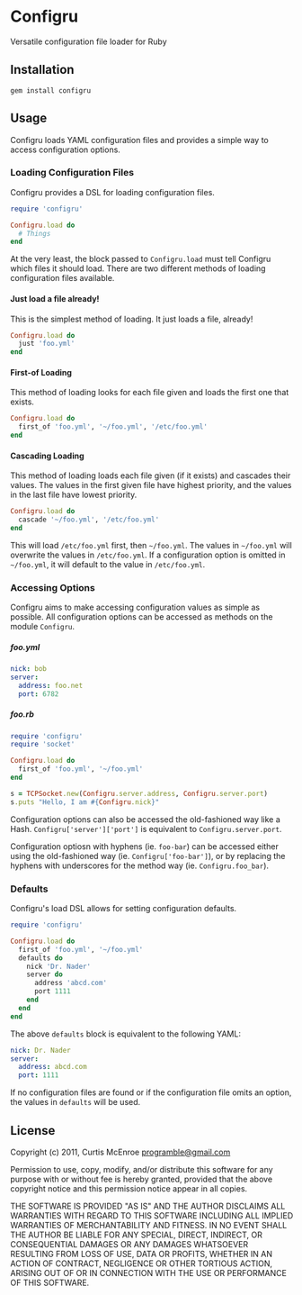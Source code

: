 # Configru

Versatile configuration file loader for Ruby

## Installation

    gem install configru

## Usage

Configru loads YAML configuration files and provides a simple way to access
configuration options.

### Loading Configuration Files

Configru provides a DSL for loading configuration files.

```ruby
require 'configru'

Configru.load do
  # Things
end
```

At the very least, the block passed to `Configru.load` must tell Configru
which files it should load. There are two different methods of loading
configuration files available.

#### Just load a file already!

This is the simplest method of loading. It just loads a file, already!

```ruby
Configru.load do
  just 'foo.yml'
end
```

#### First-of Loading

This method of loading looks for each file given and loads the first one
that exists.

```ruby
Configru.load do
  first_of 'foo.yml', '~/foo.yml', '/etc/foo.yml'
end
```

#### Cascading Loading

This method of loading loads each file given (if it exists) and cascades
their values. The values in the first given file have highest priority,
and the values in the last file have lowest priority.

```ruby
Configru.load do
  cascade '~/foo.yml', '/etc/foo.yml'
end
```

This will load `/etc/foo.yml` first, then `~/foo.yml`. The values in
`~/foo.yml` will overwrite the values in `/etc/foo.yml`. If a configuration
option is omitted in `~/foo.yml`, it will default to the value in
`/etc/foo.yml`.

### Accessing Options

Configru aims to make accessing configuration values as simple as possible.
All configuration options can be accessed as methods on the module
`Configru`.

##### foo.yml
```yaml
nick: bob
server:
  address: foo.net
  port: 6782
```

##### foo.rb
```ruby
require 'configru'
require 'socket'

Configru.load do
  first_of 'foo.yml', '~/foo.yml'
end

s = TCPSocket.new(Configru.server.address, Configru.server.port)
s.puts "Hello, I am #{Configru.nick}"
```

Configuration options can also be accessed the old-fashioned way like a
Hash. `Configru['server']['port']` is equivalent to `Configru.server.port`.

Configuration optiosn with hyphens (ie. `foo-bar`) can be accessed either
using the old-fashioned way (ie. `Configru['foo-bar']`), or by replacing
the hyphens with underscores for the method way (ie. `Configru.foo_bar`).

### Defaults

Configru's load DSL allows for setting configuration defaults.

```ruby
require 'configru'

Configru.load do
  first_of 'foo.yml', '~/foo.yml'
  defaults do
    nick 'Dr. Nader'
    server do
      address 'abcd.com'
      port 1111
    end
  end
end
```

The above `defaults` block is equivalent to the following YAML:

```yaml
nick: Dr. Nader
server:
  address: abcd.com
  port: 1111
```

If no configuration files are found or if the configuration file omits an
option, the values in `defaults` will be used.

## License

Copyright (c) 2011, Curtis McEnroe <programble@gmail.com>

Permission to use, copy, modify, and/or distribute this software for any
purpose with or without fee is hereby granted, provided that the above
copyright notice and this permission notice appear in all copies.

THE SOFTWARE IS PROVIDED "AS IS" AND THE AUTHOR DISCLAIMS ALL WARRANTIES
WITH REGARD TO THIS SOFTWARE INCLUDING ALL IMPLIED WARRANTIES OF
MERCHANTABILITY AND FITNESS. IN NO EVENT SHALL THE AUTHOR BE LIABLE FOR
ANY SPECIAL, DIRECT, INDIRECT, OR CONSEQUENTIAL DAMAGES OR ANY DAMAGES
WHATSOEVER RESULTING FROM LOSS OF USE, DATA OR PROFITS, WHETHER IN AN
ACTION OF CONTRACT, NEGLIGENCE OR OTHER TORTIOUS ACTION, ARISING OUT OF
OR IN CONNECTION WITH THE USE OR PERFORMANCE OF THIS SOFTWARE.

